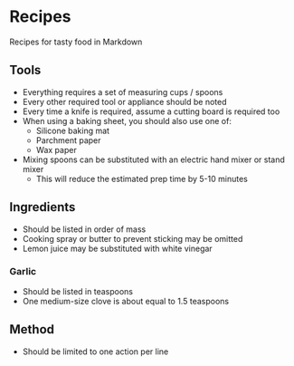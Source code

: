 # Recipes

Recipes for tasty food in Markdown

## Tools

- Everything requires a set of measuring cups / spoons
- Every other required tool or appliance should be noted
- Every time a knife is required, assume a cutting board is required too
- When using a baking sheet, you should also use one of:
    - Silicone baking mat
    - Parchment paper
    - Wax paper
- Mixing spoons can be substituted with an electric hand mixer or stand mixer
    - This will reduce the estimated prep time by 5-10 minutes

## Ingredients

- Should be listed in order of mass
- Cooking spray or butter to prevent sticking may be omitted
- Lemon juice may be substituted with white vinegar

### Garlic

- Should be listed in teaspoons
- One medium-size clove is about equal to 1.5 teaspoons

## Method

- Should be limited to one action per line
